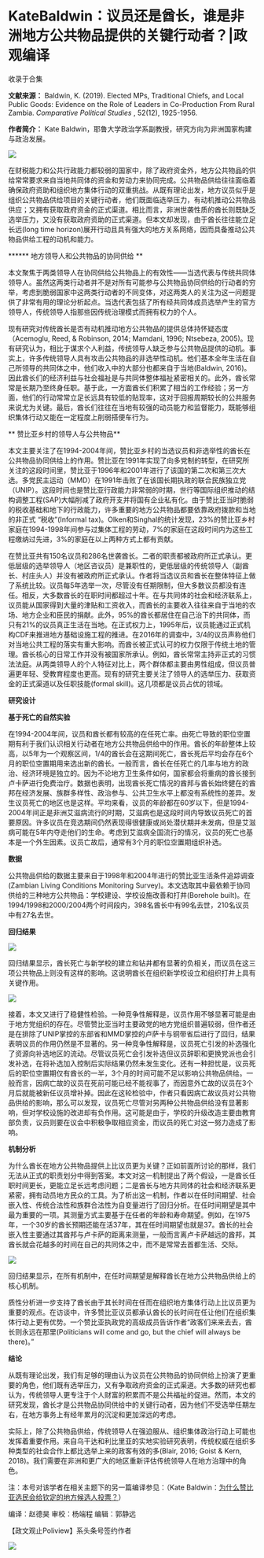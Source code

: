 # KateBaldwin：议员还是酋长，谁是非洲地方公共物品提供的关键行动者？|政观编译


收录于合集

**文献来源：** Baldwin, K. (2019). Elected MPs, Traditional Chiefs, and Local
Public Goods: Evidence on the Role of Leaders in Co-Production From Rural
Zambia. _Comparative Political Studies_ , 52(12), 1925-1956.  

 **作者简介：** Kate Baldwin，耶鲁大学政治学系副教授，研究方向为非洲国家构建与政治发展。

  
![](/images/295/2.jpeg)  
  
  

  

  

在财税能力和公共行政能力都较弱的国家中，除了政府资金外，地方公共物品的供给常常要求来自当地共同体的资金和劳动力来协同完成。公共物品供给往往面临着确保政府资助和组织地方集体行动的双重挑战。从既有理论出发，地方议员似乎是组织公共物品供给项目的关键行动者，他们既面临选举压力，有动机推动公共物品供应；又拥有获取政府资金的正式渠道。相比而言，非洲世袭性质的酋长则既缺乏选举压力，又没有获取政府资助的正式渠道。但本文却发现，由于酋长往往能立足长远(long
time horizon)展开行动且具有强大的地方关系网络，因而具备推动公共物品供给工程的动机和能力。

  

  

 ****** 地方领导人和公共物品的协同供给 **

  

本文聚焦于两类领导人在协同供给公共物品上的有效性——当选代表与传统共同体领导人。虽然这两类行动者并不是对所有可能参与公共物品协同供给的行动者的穷举，考虑到脆弱国家中这两类行动者的不同变体，对这两类人的关注为这一问题提供了非常有用的理论分析起点。当选代表包括了所有经共同体成员选举产生的官方领导人，传统领导人指那些因传统治理模式而拥有权力的个人。

  

现有研究对传统酋长是否有动机推动地方公共物品的提供总体持怀疑态度（Acemoglu, Reed, & Robinson, 2014; Mamdani,
1996; Ntsebeza,
2005)。现有研究认为，相比于谋求个人利益，传统领导人缺乏参与公共物品提供的动机。事实上，许多传统领导人具有攻击公共物品的非选举性动机。他们基本全年生活在自己所领导的共同体之中，他们收入中的大部分也都来自于当地(Baldwin,
2016)。因此酋长们的经济利益与社会福祉是与共同体整体福祉紧密相关的。此外，酋长常常是长期乃至终身任职。基于此，一方面酋长们积累了相当的工作经验；另一方面，他们的行动常常立足长远具有较低的贴现率，这对于回报周期较长的公共服务来说尤为关键。最后，酋长们往往在当地有较强的动员能力和监督能力，既能够组织集体行动又能在一定程度上削弱搭便车行为。

  

  

 ** 赞比亚乡村的领导人与公共物品**

  

本文主要关注了在1994-2004年间，赞比亚乡村的当选议员和非选举性的酋长在公共物品协同供给上的作用。赞比亚在1991年实现了向多党制的转型，在研究所关注的这段时间里，赞比亚于1996年和2001年进行了该国的第二次和第三次大选。多党民主运动（MMD）在1991年击败了在该国长期执政的联合民族独立党（UNIP）。这段时间也是赞比亚行政能力非常弱的时期，世行等国际组织推动的结构调整工程(SAP)大幅削减了政府开支并将国有企业私有化。由于赞比亚当时脆弱的税收基础和地下的行政能力，许多重要的地方公共物品都要依靠政府拨款和当地的非正式
“税收”(Informal
tax)。Olken和Singhal的统计发现，23%的赞比亚乡村家庭在1994-1998年间参与过集体工程的劳动，7%的家庭在这段时间内为这些工程缴纳过先进，3%的家庭在以上两种方式上都有贡献。

  

在赞比亚共有150名议员和286名世袭酋长。二者的职责都被政府所正式承认。更低层级的选举领导人（地区咨议员）是兼职性的，更低层级的传统领导人（副酋长、村庄头人）并没有被政府所正式承认。作者将当选议员和酋长在整体特征上做了系统比较。议员每5年选举一次，尽管没有任期限制，但大多数议员都没有连任。相反，大多数酋长的在职时间都超过十年。在与共同体的社会和经济联系上，议员能从国家得到大量的津贴和工资收入，而酋长的主要收入往往来自于当地的农场、地方企业和臣民的捐献。此外，95%的酋长都居住在自己治下的共同体，而只有21%的议员真正生活在当地。在正式权力上，1995年后，议员能通过正式机构CDF来推进地方基础设施工程的推进。在2016年的调查中，3/4的议员声称他们对当地公共工程的落实有重大影响。而酋长被正式认可的权力仅限于传统土地的管理。酋长核心的日常工作并没有被国家所承认。例如，酋长常常主持非正式的习惯法法庭。从两类领导人的个人特征对比上，两个群体都主要由男性组成，但议员普遍更年轻、受教育程度也更高。现有的研究主要关注了领导人的选举压力、获取资金的正式渠道以及任职技能(formal
skill)。这几项都是议员占优的领域。

  

  

 **研究设计**  

  

 **基于死亡的自然实验**

在1994-2004年间，议员和酋长都有较高的在任死亡率。由死亡导致的职位空置期有利于我们认识相关行动者在地方公共物品供给中的作用。酋长的年龄整体上较高，以5年为一个观察区间，1/4的酋长会在这期间死亡，酋长死后平均会存在6个月的职位空置期用来选出新的酋长。一般而言，酋长在任死亡的几率与地方的政治、经济环境是独立的。因为不论地方卫生条件如何，国家都会将重病的酋长接到卢卡萨进行免费治疗。数据也表明，出现酋长死亡情况的酋邦与酋长始终健在的酋邦在经济发展、族群多样性、政治参与、公共卫生水平上都没有系统性的差异。发生议员死亡的地区也是这样。平均来看，议员的年龄都在60岁以下，但是1994-2004年间正是非洲艾滋病流行的时期，艾滋病也是这段时间内导致议员死亡的首要原因。许多议员在竞选期间仍然表现得很健康或尚处潜伏期并未发病，但是艾滋病可能在5年内夺走他们的生命。考虑到艾滋病全国流行的情况，议员的死亡也基本是一个外生因素。议员亡故后，通常有3个月的职位空置期组织补选。

  

 **数据**

公共物品供给的数据主要来自于1998年和2004年进行的赞比亚生活条件追踪调查(Zambian Living Conditions Monitoring
Survey)。本文选取其中最依赖于协同供给的三种地方公共物品：学校建设、学校设施改善和打井(Borehole
built)。在1994/1998和2000/2004两个时间段内，398名酋长中有99名去世，210名议员中有27名去世。

  

 **回归结果**

![](/images/295/3.png)

  

回归结果显示，酋长死亡与新学校的建立和钻井都有显著的负相关，而议员在这三项公共物品上则没有这样的影响。这说明酋长在组织新学校设立和组织打井上具有关键作用。

  

![](/images/295/4.png)

  

接着，本文又进行了稳健性检验。一种竞争性解释是，议员作用不够显著可能是由于地方党组织的存在。尽管赞比亚当时主要政党的地方党组织普遍较弱，但作者还是在排除了UNIP掌控的东部省和MMD掌控的卢萨卡与铜带省后进行了回归，结果表明议员的作用仍然是不显著的。另一种竞争性解释是，议员死亡引发的补选强化了资源向补选地区的流动。尽管议员死亡会引发补选但议员辞职和更换党派也会引发补选，在将补选加入控制后实际结果仍然未发生变化。还有一种担忧是，议员死后的职位空置期仅有酋长的一半，3个月的时间可能不足以影响公共物品供给。一般而言，因病亡故的议员在死前可能已经不能视事了，而因意外亡故的议员在3个月后就能被新任议员增补掉。因此在这轮检验中，作者只看因病亡故议员对公共物品供给的影响，那么可以发现，议员死亡尽管对另两种公共物品供给没有显著影响，但对学校设施的改进却有负作用。这可能是由于，学校的升级改造主要由教育部负责，议员则要在议会中积极争取相应资金，而议员的死亡对这一努力造成了影响。

  

 **机制分析**

为什么酋长在地方公共物品提供上比议员更为关键？正如前面所讨论的那样，我们无法从正式的职责划分中得到答案。本文对这一机制提出了两个假设，一是酋长任职时间更长，更能立足长远考虑问题；二是酋长与地方共同体的社会和经济联系更紧密，拥有动员地方民众的工具。为了析出这一机制，作者以在任时间期望、社会嵌入性、传统合法性和族群合法性为自变量进行了回归分析。在任时间期望是其中最为重要的一项。其测量方式主要基于在任者的年龄和寿命期望。例如，在1975年，一个30岁的酋长预期还能在活37年，其在任时间期望也就是37。酋长的社会嵌入性主要通过其酋邦与卢卡萨的距离来测量，一般而言离卢卡萨越远的酋邦，其酋长就会花越多的时间在自己的共同体之中，而不是常常去首都生活、交际。

  

![](/images/295/5.png)

  

回归结果显示，在所有机制中，在任时间期望是解释酋长在地方公共物品供给上的核心机制。

  

质性分析进一步支持了酋长由于其长时间在任而在组织地方集体行动上比议员更为重要的观点。在访谈中，许多赞比亚议员都承认酋长的长时间在任让他们在组织集体行动上更有优势。一个赞比亚执政党的高级成员告诉作者“政客们来来去去，酋长则永远在那里(Politicians
will come and go, but the chief will always be there)。”

  

  

 **结论**  

  

从既有理论出发，我们有足够的理由认为议员在公共物品的协同供给上扮演了更重要的角色，他们既有选举压力，又有争取政府资金的正式渠道。大多数的研究也都认为，传统领导人更专注于个人财富的积累而不是公共福祉的促进。然而，本文的研究发现，酋长才是公共物品协同供给中的关键行动者，因为他们不受选举任期左右，在地方事务上有经年累月的沉淀和更加深远的考虑。

  

实际上，除了公共物品供给，传统领导人在强迫服从、组织集体政治行动上可能也发挥着重要作用。来自乌干达和利比里亚的实地实验研究表明，传统权威在组织多种类型的社会合作上都比选举上来的政客有效的多(Blair,
2016; Goist & Kern, 2018)。我们需要在非洲和更广大的地区重新评估传统领导人在地方治理中的角色。

  

注：本号对该学者在相关主题下的另一篇编译参见：（Kate
Baldwin：[为什么赞比亚选民会给钦定的地方候选人投票？](http://mp.weixin.qq.com/s?__biz=MzI5ODY0MTQ1OA==&mid=2247486648&idx=1&sn=b059d82e3319b0de7c25b55bd3aa0594&chksm=eca3fde5dbd474f3a28ccd2ea496b93ecb675332b7ff8406103918591001021609a2b2f4399a&scene=21#wechat_redirect)）

  

编译：赵德昊 审校：杨端程 编辑：郭静远

【政文观止Poliview】系头条号签约作者

  

![](/images/295/6.jpeg)

